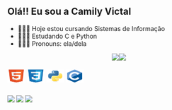 ## Olá!! Eu sou a Camily Victal

- 👩🏾‍🎓 Hoje estou cursando Sistemas de Informação
- 👩🏾‍💻 Estudando C e Python
- 🙋🏾‍♀️ Pronouns: ela/dela

<div style="display: flex; justify-content: center;">
  <a href="https://github.com/Cavicf">
    <img height="180em" src="https://github-readme-stats.vercel.app/api?username=Cavicf&show_icons=true&theme=dracula&include_all_commits=true&count_private=true"/>
  </a>
  <a href="https://github.com/Cavicf">
    <img height="180em" src="https://github-readme-stats.vercel.app/api/top-langs/?username=Cavicf&layout=compact&langs_count=7&theme=dracula"/>
  </a>
</div>

<div style="display: inline_block"><br>
  <img align="center" alt="Rafa-Js" height="30" width="40" src="https://raw.githubusercontent.com/devicons/devicon/master/icons/html5/html5-original.svg">
  <img align="center" alt="Rafa-CSS" height="30" width="40" src="https://raw.githubusercontent.com/devicons/devicon/master/icons/css3/css3-original.svg">
  <img align="center" alt="Rafa-Python" height="30" width="40" src="https://raw.githubusercontent.com/devicons/devicon/master/icons/python/python-original.svg">
  <img align="center" alt="Rafa-Csharp" height="30" width="40" src="https://raw.githubusercontent.com/devicons/devicon/master/icons/c/c-original.svg">
</div>

##

<div> 
  <a href="https://instagram.com/camilyvictalf" target="_blank"><img src="https://img.shields.io/badge/-Instagram-%23E4405F?style=for-the-badge&logo=instagram&logoColor=white" target="_blank"></a>
  <a href="mailto:cavicfina@gmail.com"><img src="https://img.shields.io/badge/Gmail-D14836?style=for-the-badge&logo=gmail&logoColor=white"></a>
  <a href="https://twitter/camyfinamor" target="_blank"><img src="https://img.shields.io/badge/Twitter-1DA1F2?style=for-the-badge&logo=twitter&logoColor=white"></a>
</div>
